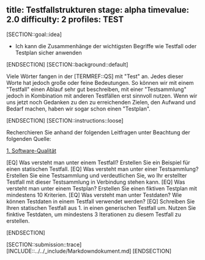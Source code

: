title: Testfallstrukturen
stage: alpha
timevalue: 2.0
difficulty: 2
profiles: TEST
---
[SECTION::goal::idea]

- Ich kann die Zusammenhänge der wichtigsten Begriffe wie Testfall oder Testplan sicher anwenden

[ENDSECTION]
[SECTION::background::default]

Viele Wörter fangen in der [TERMREF::QS] mit "Test" an. Jedes dieser Worte hat jedoch große oder feine Bedeutungen.
So können wir mit einem "Testfall" einen Ablauf sehr gut beschreiben, mit einer "Testsammlung" jedoch in Kombination mit
anderen Testfällen erst sinnvoll nutzen. Wenn wir uns jetzt noch Gedanken zu den zu erreichenden Zielen, den Aufwand
und Bedarf machen, haben wir sogar schon einen "Testplan".

[ENDSECTION]
[SECTION::instructions::loose]

Recherchieren Sie anhand der folgenden Leitfragen unter Beachtung der folgenden Quelle:

[1. Software-Qualität](https://link.springer.com/chapter/10.1007/978-3-540-76323-9_4)

[EQ] Was versteht man unter einem Testfall? Erstellen Sie ein Beispiel für einen statischen Testfall.
[EQ] Was versteht man unter einer Testsammlung? Erstellen Sie eine Testsammlung und verdeutlichen Sie, wo Ihr erstellter Testfall mit dieser Testsammlung in Verbindung stehen kann.
[EQ] Was versteht man unter einem Testplan? Erstellen Sie einen fiktiven Testplan mit mindestens 10 Kriterien.
[EQ] Was versteht man unter Testdaten? Wie können Testdaten in einem Testfall verwendet werden?
[EQ] Schreiben Sie Ihren statischen Testfall aus 1. in einen generischen Testfall um. Nutzen Sie finktive Testdaten, um mindestens 3 Iterationen zu diesem Testfall zu erstellen.

[ENDSECTION]

[SECTION::submission::trace]
[INCLUDE::../../_include/Markdowndokument.md]
[ENDSECTION]
